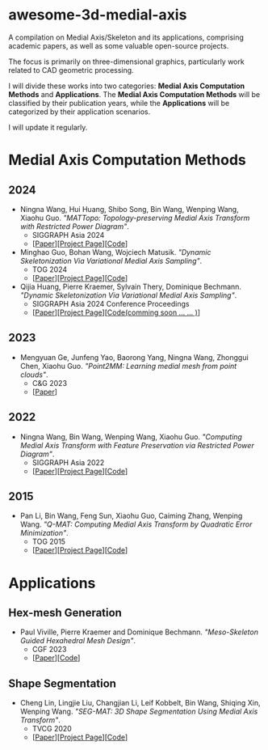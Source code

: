 # awesome-3d-medial-axis
A compilation on Medial Axis/Skeleton and its applications, comprising academic papers, as well as some valuable open-source projects. 

The focus is primarily on three-dimensional graphics, particularly work related to CAD geometric processing.

I will divide these works into two categories: **Medial Axis Computation Methods** and **Applications**.
The **Medial Axis Computation Methods** will be classified by their publication years, while the **Applications** will be categorized by their application scenarios.

I will update it regularly.

# Medial Axis Computation Methods
## 2024
- Ningna Wang, Hui Huang, Shibo Song, Bin Wang, Wenping Wang, Xiaohu Guo. *"MATTopo: Topology-preserving Medial Axis Transform with Restricted Power Diagram"*. 
  - SIGGRAPH Asia 2024 
  - [[Paper](https://arxiv.org/abs/2403.18761)][[Project Page](https://ningnawang.github.io/projects/2024_mattopo/)][[Code](https://github.com/ningnawang/MATTopo)]
- Minghao Guo, Bohan Wang, Wojciech Matusik. *"Dynamic Skeletonization Via Variational Medial Axis Sampling"*. 
  - TOG 2024 
  - [[Paper](https://dl.acm.org/doi/10.1145/3687964)][[Project Page](https://gmh14.github.io/medial-skeletal-diagram/)][[Code](https://github.com/bohanwang/MSD)]
- Qijia Huang, Pierre Kraemer, Sylvain Thery, Dominique Bechmann. *"Dynamic Skeletonization Via Variational Medial Axis Sampling"*. 
  - SIGGRAPH Asia 2024 Conference Proceedings
  - [[Paper](https://huang46u.github.io/VMAS/static/pdfs/Dynamic_Skeletonization_via_Variational_Medial_Axis_Sampling.pdf)][[Project Page](https://huang46u.github.io/VMAS/)][[Code(comming soon ... ... )](https://github.com/YOUR%20REPO%20HERE)]

## 2023
- Mengyuan Ge, Junfeng Yao, Baorong Yang, Ningna Wang, Zhonggui Chen, Xiaohu Guo. *"Point2MM: Learning medial mesh from point clouds"*. 
  - C&G 2023 
  - [[Paper](https://www.sciencedirect.com/science/article/pii/S0097849323001498?via%3Dihub)]

## 2022
- Ningna Wang, Bin Wang, Wenping Wang, Xiaohu Guo. *"Computing Medial Axis Transform with Feature Preservation via Restricted Power Diagram"*. 
  - SIGGRAPH Asia 2022 
  - [[Paper](https://arxiv.org/abs/2210.13676)][[Project Page](https://ningnawang.github.io/projects/2022_matfp/)][[Code](https://github.com/ningnawang/matfp)]

## 2015
- Pan Li, Bin Wang, Feng Sun, Xiaohu Guo, Caiming Zhang, Wenping Wang. *"Q-MAT: Computing Medial Axis Transform by Quadratic Error Minimization"*. 
  - TOG 2015 
  - [[Paper](https://dl.acm.org/doi/10.1145/2753755)][[Project Page](https://binwangthss.github.io/qmat/qmat.html)][[Code](https://binwangthss.github.io/qmat/qmat_x64_sourcecode.rar)]

# Applications
## Hex-mesh Generation
- Paul Viville, Pierre Kraemer and Dominique Bechmann. *"Meso-Skeleton Guided Hexahedral Mesh Design"*. 
  - CGF 2023 
  - [[Paper](https://onlinelibrary.wiley.com/doi/pdfdirect/10.1111/cgf.14932)][[Code](https://github.com/cgogn/CGoGN_3)]
## Shape Segmentation
- Cheng Lin, Lingjie Liu, Changjian Li, Leif Kobbelt, Bin Wang, Shiqing Xin, Wenping Wang. *"SEG-MAT: 3D Shape Segmentation Using Medial Axis Transform"*. 
  - TVCG 2020 
  - [[Paper](https://arxiv.org/pdf/2010.11488)][[Project Page](https://enigma-li.github.io/projects/segmat/SEG-MAT.html)][[Code](https://github.com/clinplayer/SEG-MAT)]